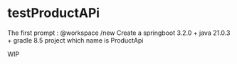 # testProductAPi
The first prompt : @workspace /new Create a springboot 3.2.0 + java 21.0.3 + gradle 8.5 project which name is ProductApi

WIP 
